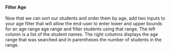#### Filter Age

Now that we can sort our students and order them by age, add two inputs to your age filter that  will allow the end-user to enter lower and upper bounds for an age range age range and filter students using that range.  The left column is a list of the student names.  The right columns displays the age range that was searched and in parentheses the number of students in the range.

